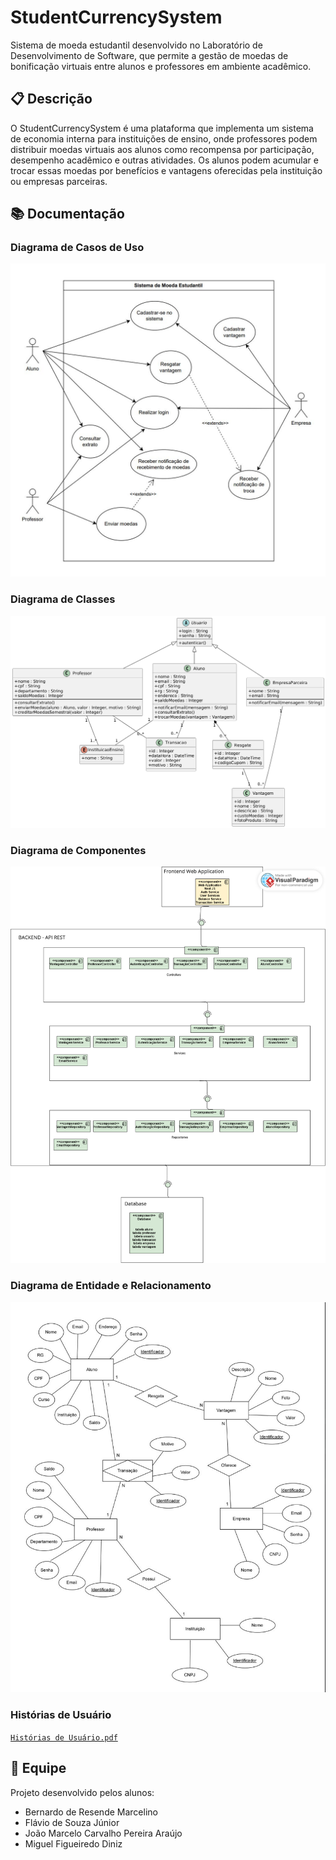 # StudentCurrencySystem
Sistema de moeda estudantil desenvolvido no Laboratório de Desenvolvimento de Software, que permite a gestão de moedas de bonificação virtuais entre alunos e professores em ambiente acadêmico.

## 📋 Descrição
O StudentCurrencySystem é uma plataforma que implementa um sistema de economia interna para instituições de ensino, onde professores podem distribuir moedas virtuais aos alunos como recompensa por participação, desempenho acadêmico e outras atividades. Os alunos podem acumular e trocar essas moedas por benefícios e vantagens oferecidas pela instituição ou empresas parceiras.

## 📚 Documentação

### Diagrama de Casos de Uso
![Diagrama de Casos de Uso](Documentação/Diagrama%20de%20Casos%20de%20Uso.jpeg)

### Diagrama de Classes
![Diagrama de Classes](Documentação/Diagrama%20de%20Classes.png)

### Diagrama de Componentes
![Diagrama de Componentes](Documentação/Diagrama%20de%20Componentes.png)

### Diagrama de Entidade e Relacionamento
![Diagrama de Entidade e Relacionamento](Documentação/Diagrama%20de%20Entidade%20e%20Relacionamento.jpeg)

### Histórias de Usuário
 [`Histórias de Usuário.pdf`](Documentação/Histórias%20de%20Usuário.pdf)


## 👥 Equipe
Projeto desenvolvido pelos alunos:
- Bernardo de Resende Marcelino
- Flávio de Souza Júnior
- João Marcelo Carvalho Pereira Araújo
- Miguel Figueiredo Diniz
